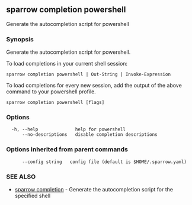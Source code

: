 <!--
SPDX-FileCopyrightText: 2025 Deutsche Telekom IT GmbH

SPDX-License-Identifier: Apache-2.0
-->

## sparrow completion powershell

Generate the autocompletion script for powershell

### Synopsis

Generate the autocompletion script for powershell.

To load completions in your current shell session:

	sparrow completion powershell | Out-String | Invoke-Expression

To load completions for every new session, add the output of the above command
to your powershell profile.


```
sparrow completion powershell [flags]
```

### Options

```
  -h, --help              help for powershell
      --no-descriptions   disable completion descriptions
```

### Options inherited from parent commands

```
      --config string   config file (default is $HOME/.sparrow.yaml)
```

### SEE ALSO

* [sparrow completion](sparrow_completion.md)	 - Generate the autocompletion script for the specified shell

